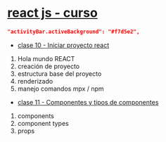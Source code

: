 <link target="_blank">
<https://youtube.com/playlist?list=PLTiQ_YHUSSeDX7yusyZTG65HcC0NU1W3h&si=Dhb216_7A5X-CWbp>

# [react js - curso](https://youtube.com/playlist?list=PLTiQ_YHUSSeDX7yusyZTG65HcC0NU1W3h&si=lAz8CvlGYb7yfSiB)

```json
"activityBar.activeBackground": "#f7d5e2",
```

- [clase 10 - Iniciar proyecto react](https://youtu.be/Ykr2PcEkgtI?si=caF38J7A1dHs3SU0)
1. Hola mundo REACT
2. creación de proyecto
3. estructura base del proyecto
4. renderizado
5. manejo comandos mpx / npm

- [clase 11 - Componentes y tipos de componentes](https://youtu.be/q6CioO7NMkQ?si=gv6mRgNu9HPba7jw)
1. components
2. component types
3. props
